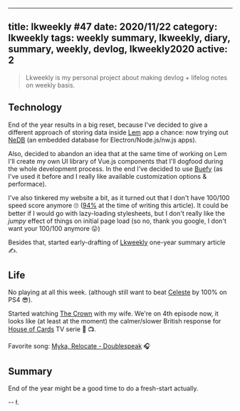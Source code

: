 
---
title: lkweekly #47
date: 2020/11/22
category: lkweekly
tags: weekly summary, lkweekly, diary, summary, weekly, devlog, lkweekly2020
active: 2
---

> Lkweekly is my personal project about making devlog + lifelog notes on weekly basis.

## Technology

End of the year results in a big reset, because I've decided to give a different approach of storing data inside [Lem](http://lem.pub) app a chance: now trying out [NeDB](https://github.com/louischatriot/nedb) (an embedded database for Electron/Node.js/nw.js apps).

Also, decided to abandon an idea that at the same time of working on Lem I'll create my own UI library of Vue.js components that I'll dogfood during the whole development process. In the end I've decided to use [Buefy](https://buefy.org/) (as I've used it before and I really like available customization options & performace).

I've also tinkered my website a bit, as it turned out that I don't have 100/100 speed score anymore 🙄 ([94%](https://developers.google.com/speed/pagespeed/insights/?url=https%3A%2F%2Flukaszkups.net%2F) at the time of writing this article). It could be better if I would go with lazy-loading stylesheets, but I don't really like the *jumpy* effect of things on initial page load (so no, thank you google, I don't want your 100/100 anymore 😛)

Besides that, started early-drafting of [Lkweekly](/notes/?category=lkweekly) one-year summary article ✍.

## Life

No playing at all this week. (although still want to beat [Celeste](https://www.playstation.com/en-us/games/celeste-ps4/) by 100% on PS4 😎).

Started watching [The Crown](https://www.imdb.com/title/tt4786824/) with my wife. We're on 4th episode now, it looks like (at least at the moment) the calmer/slower British response for [House of Cards](https://www.imdb.com/title/tt1856010/?ref_=nv_sr_srsg_0) TV serie 🙂 📺.

Favorite song: [Myka, Relocate - Doublespeak](https://open.spotify.com/track/2UDCudAJo9UtVmUw9A9YhA?si=jd2SHFCsQsStYIMXk5NPTA) 🎧

## Summary

End of the year might be a good time to do a fresh-start actually.

-- ł.
